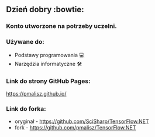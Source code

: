 ## Dzień dobry :bowtie:

### Konto utworzone na potrzeby uczelni.

### Używane do:
- Podstawy programowania :computer:
- Narzędzia informatyczne :hammer_and_wrench:

### Link do strony GitHub Pages:
https://pmalisz.github.io/

### Link do forka:
- oryginał - https://github.com/SciSharp/TensorFlow.NET
- fork - https://github.com/pmalisz/TensorFlow.NET
